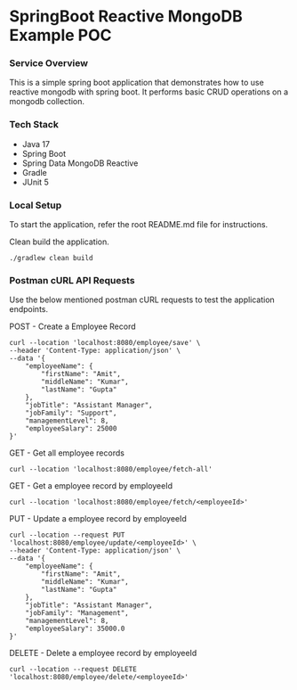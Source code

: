 # SpringBoot Reactive MongoDB Example POC

### Service Overview
This is a simple spring boot application that demonstrates how to use reactive mongodb with spring boot. It performs basic
CRUD operations on a mongodb collection.

### Tech Stack
- Java 17
- Spring Boot 
- Spring Data MongoDB Reactive
- Gradle
- JUnit 5

### Local Setup

To start the application, refer the root README.md file for instructions.

Clean build the application.

```shell
./gradlew clean build
```

### Postman cURL API Requests
Use the below mentioned postman cURL requests to test the application endpoints.

POST - Create a Employee Record
```
curl --location 'localhost:8080/employee/save' \
--header 'Content-Type: application/json' \
--data '{
	"employeeName": {
		"firstName": "Amit",
        "middleName": "Kumar",
		"lastName": "Gupta"
	},
	"jobTitle": "Assistant Manager",
	"jobFamily": "Support",
	"managementLevel": 8,
	"employeeSalary": 25000
}'
```

GET - Get all employee records
```
curl --location 'localhost:8080/employee/fetch-all'
```

GET - Get a employee record by employeeId
```
curl --location 'localhost:8080/employee/fetch/<employeeId>'
```

PUT - Update a employee record by employeeId
```
curl --location --request PUT 'localhost:8080/employee/update/<employeeId>' \
--header 'Content-Type: application/json' \
--data '{
    "employeeName": {
        "firstName": "Amit",
        "middleName": "Kumar",
        "lastName": "Gupta"
    },
    "jobTitle": "Assistant Manager",
    "jobFamily": "Management",
    "managementLevel": 8,
    "employeeSalary": 35000.0
}'
```

DELETE - Delete a employee record by employeeId
```
curl --location --request DELETE 'localhost:8080/employee/delete/<employeeId>'
```